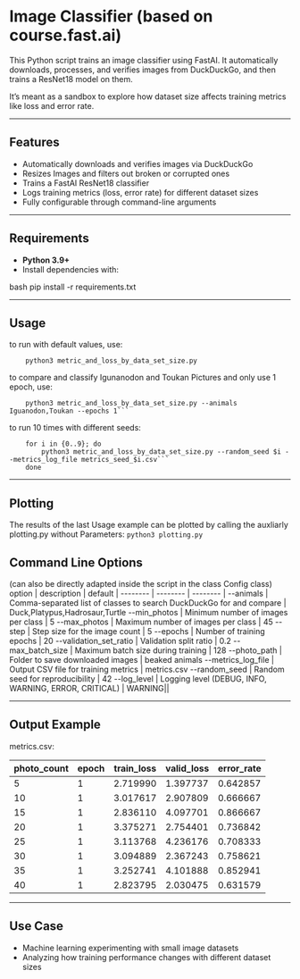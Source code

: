# Image Classifier (based on course.fast.ai)

This Python script trains an image classifier using FastAI. It automatically downloads, processes, and verifies images from DuckDuckGo, and then trains a ResNet18 model on them.

It’s meant as a sandbox to explore how dataset size affects training metrics like loss and error rate.

---

## Features

- Automatically downloads and verifies images via DuckDuckGo
- Resizes Images and filters out broken or corrupted ones
- Trains a FastAI ResNet18 classifier
- Logs training metrics (loss, error rate) for different dataset sizes
- Fully configurable through command-line arguments

---

## Requirements

- **Python 3.9+**
- Install dependencies with:

bash
pip install -r requirements.txt

---

## Usage

to run with default values, use:
```
    python3 metric_and_loss_by_data_set_size.py
```

to compare and classify Igunanodon and Toukan Pictures and only use 1 epoch, use:
```
    python3 metric_and_loss_by_data_set_size.py --animals Iguanodon,Toukan --epochs 1```
```

to run 10 times with different seeds:
```
    for i in {0..9}; do
        python3 metric_and_loss_by_data_set_size.py --random_seed $i --metrics_log_file metrics_seed_$i.csv```
    done
```
---

## Plotting

The results of the last Usage example can be plotted by calling the auxliarly plotting.py without Parameters:
```python3 plotting.py```

## Command Line Options

(can also be directly adapted inside the script in the class Config class)
option | description | default
| -------- | -------- | -------- |
--animals | Comma-separated list of classes to search DuckDuckGo for and compare | Duck,Platypus,Hadrosaur,Turtle
--min_photos | Minimum number of images per class | 5
--max_photos | Maximum number of images per class | 45
--step | Step size for the image count | 5
--epochs | Number of training epochs | 20
--validation_set_ratio | Validation split ratio | 0.2
--max_batch_size | Maximum batch size during training | 128
--photo_path | Folder to save downloaded images | beaked animals
--metrics_log_file | Output CSV file for training metrics | metrics.csv
--random_seed | Random seed for reproducibility | 42
--log_level | Logging level (DEBUG, INFO, WARNING, ERROR, CRITICAL) | WARNING||

---

## Output Example
metrics.csv:

photo_count | epoch | train_loss | valid_loss | error_rate
| -------- | -------- | -------- |-------- |-------- |
5 | 1 | 2.719990 | 1.397737 | 0.642857
10 | 1 | 3.017617 | 2.907809 | 0.666667
15 | 1 | 2.836110 | 4.097701 | 0.866667
20 | 1 | 3.375271 | 2.754401 | 0.736842
25 | 1 | 3.113768 | 4.236176 | 0.708333
30 | 1 | 3.094889 | 2.367243 | 0.758621
35 | 1 | 3.252741 | 4.101888 | 0.852941
40 | 1 | 2.823795 | 2.030475 | 0.631579

---

## Use Case

- Machine learning experimenting with small image datasets
- Analyzing how training performance changes with different dataset sizes
